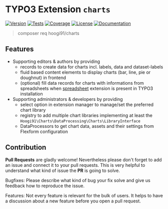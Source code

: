 # TYPO3 Extension ``charts``

[![Version](https://img.shields.io/github/v/tag/hoogi91/charts?label=stable&style=for-the-badge)](https://packagist.org/packages/hoogi91/charts)
[![Tests](https://img.shields.io/github/actions/workflow/status/hoogi91/charts/phpunit.yml?label=tests&style=for-the-badge)](https://github.com/hoogi91/charts/actions/workflows/phpunit.yml)
[![Coverage](https://img.shields.io/codecov/c/github/hoogi91/charts?style=for-the-badge)](https://codecov.io/gh/hoogi91/charts)
[![License](https://img.shields.io/github/license/hoogi91/charts?style=for-the-badge)](https://github.com/hoogi91/charts/blob/develop/LICENSE)
[![Documentation](https://img.shields.io/github/v/tag/hoogi91/charts?color=ffe907&label=docs&style=for-the-badge)](https://docs.typo3.org/p/hoogi91/charts/2.0/en-us/)

> composer req hoogi91/charts

## Features

- Supporting editors & authors by providing
	- records to create data for charts incl. labels, data and dataset-labels
	- fluid based content elements to display charts (bar, line, pie or doughnut) in frontend
	- (optional) fill data records for charts with informations from spreadsheets when [spreadsheet](https://extensions.typo3.org/extension/spreadsheets/) extension is present in TYPO3 installation 
- Supporting administrators & developers by providing
	- select option in extension manager to manage/set the preferred chart library
	- registry to add multiple chart libraries implementing at least the `Hoogi91\Charts\DataProcessing\Charts\LibraryInterface`
	- DataProcessors to get chart data, assets and their settings from Flexform configuration

## Contribution

**Pull Requests** are gladly welcome! Nevertheless please don't forget to add an issue and connect it to your pull requests. This
is very helpful to understand what kind of issue the **PR** is going to solve.

Bugfixes: Please describe what kind of bug your fix solve and give us feedback how to reproduce the issue.

Features: Not every feature is relevant for the bulk of users. It helps to have a discussion about a new feature before you open a pull request.
